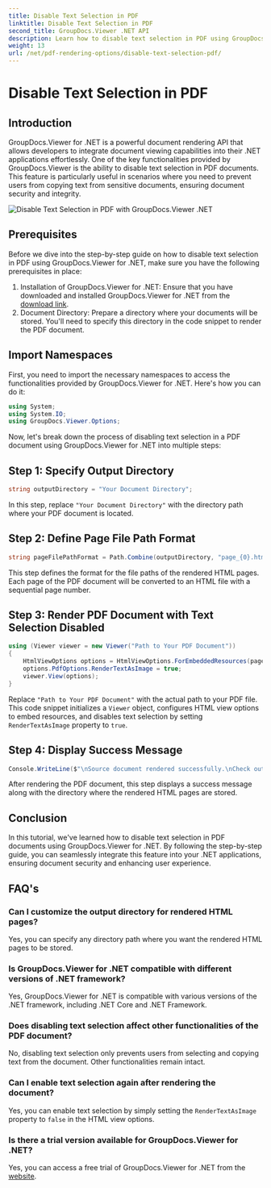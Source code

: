 ```yaml
---
title: Disable Text Selection in PDF
linktitle: Disable Text Selection in PDF
second_title: GroupDocs.Viewer .NET API
description: Learn how to disable text selection in PDF using GroupDocs.Viewer for .NET. Follow our step-by-step guide for seamless integration.
weight: 13
url: /net/pdf-rendering-options/disable-text-selection-pdf/
---
```


# Disable Text Selection in PDF

## Introduction
GroupDocs.Viewer for .NET is a powerful document rendering API that allows developers to integrate document viewing capabilities into their .NET applications effortlessly. One of the key functionalities provided by GroupDocs.Viewer is the ability to disable text selection in PDF documents. This feature is particularly useful in scenarios where you need to prevent users from copying text from sensitive documents, ensuring document security and integrity.

![Disable Text Selection in PDF with GroupDocs.Viewer .NET](/viewer/pdf-rendering-options/disable-text-selection-in-pdf.png)

## Prerequisites
Before we dive into the step-by-step guide on how to disable text selection in PDF using GroupDocs.Viewer for .NET, make sure you have the following prerequisites in place:
1. Installation of GroupDocs.Viewer for .NET: Ensure that you have downloaded and installed GroupDocs.Viewer for .NET from the [download link](https://releases.groupdocs.com/viewer/net/).
2. Document Directory: Prepare a directory where your documents will be stored. You'll need to specify this directory in the code snippet to render the PDF document.

## Import Namespaces
First, you need to import the necessary namespaces to access the functionalities provided by GroupDocs.Viewer for .NET. Here's how you can do it:

```csharp
using System;
using System.IO;
using GroupDocs.Viewer.Options;
```

Now, let's break down the process of disabling text selection in a PDF document using GroupDocs.Viewer for .NET into multiple steps:
## Step 1: Specify Output Directory
```csharp
string outputDirectory = "Your Document Directory";
```
In this step, replace `"Your Document Directory"` with the directory path where your PDF document is located.
## Step 2: Define Page File Path Format
```csharp
string pageFilePathFormat = Path.Combine(outputDirectory, "page_{0}.html");
```
This step defines the format for the file paths of the rendered HTML pages. Each page of the PDF document will be converted to an HTML file with a sequential page number.
## Step 3: Render PDF Document with Text Selection Disabled
```csharp
using (Viewer viewer = new Viewer("Path to Your PDF Document"))
{
    HtmlViewOptions options = HtmlViewOptions.ForEmbeddedResources(pageFilePathFormat);
    options.PdfOptions.RenderTextAsImage = true;
    viewer.View(options);
}
```
Replace `"Path to Your PDF Document"` with the actual path to your PDF file. This code snippet initializes a `Viewer` object, configures HTML view options to embed resources, and disables text selection by setting `RenderTextAsImage` property to `true`.
## Step 4: Display Success Message
```csharp
Console.WriteLine($"\nSource document rendered successfully.\nCheck output in {outputDirectory}.");
```
After rendering the PDF document, this step displays a success message along with the directory where the rendered HTML pages are stored.

## Conclusion
In this tutorial, we've learned how to disable text selection in PDF documents using GroupDocs.Viewer for .NET. By following the step-by-step guide, you can seamlessly integrate this feature into your .NET applications, ensuring document security and enhancing user experience.
## FAQ's
### Can I customize the output directory for rendered HTML pages?
Yes, you can specify any directory path where you want the rendered HTML pages to be stored.
### Is GroupDocs.Viewer for .NET compatible with different versions of .NET framework?
Yes, GroupDocs.Viewer for .NET is compatible with various versions of the .NET framework, including .NET Core and .NET Framework.
### Does disabling text selection affect other functionalities of the PDF document?
No, disabling text selection only prevents users from selecting and copying text from the document. Other functionalities remain intact.
### Can I enable text selection again after rendering the document?
Yes, you can enable text selection by simply setting the `RenderTextAsImage` property to `false` in the HTML view options.
### Is there a trial version available for GroupDocs.Viewer for .NET?
Yes, you can access a free trial of GroupDocs.Viewer for .NET from the [website](https://releases.groupdocs.com/).
